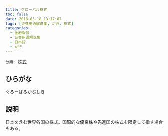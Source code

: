 ```yaml
---
title: グローバル株式
toc: false
date: 2018-05-18 13:17:07
tags: [证券用语解说集, か行, 株式]
categories:
  - 金融服务
  - 证券用语解说集
  - 日本語
  - か行
---
```


`分類：` [株式](/tags/株式/)

## ひらがな

ぐろーばるかぶしき

## 説明

日本を含む世界各国の株式。国際的な優良株や先進国の株式を限定して指す場合もある。
